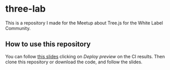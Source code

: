 # three-lab

This is a repository I made for the Meetup about Tree.js for the White Label Community.

## How to use this repository

You can follow [this slides](https://github.com/WhiteLabelCommunity/whitelabel-slides-template/pull/18) clicking on *Deploy preview* on the CI results.
Then clone this repository or download the code, and follow the slides.
